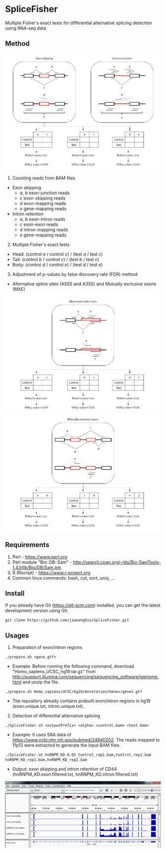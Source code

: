 # SpliceFisher
Multiple Fisher's exact tests for differential alternative splicing detection using RNA-seq data


Method
------

![](SpliceFisher.method.png)

1. Counting reads from BAM files
  - Exon skipping
    - *a*, *b* exon-junction reads
    - *c* exon-skipping reads
    - *d* exon-mapping reads
    - *e* gene-mapping reads
  - Intron retention
    - *a*, *b* exon-intron reads
    - *c* exon-exon reads
    - *d* intron-mapping reads
    - *e* gene-mapping reads
2. Multiple Fisher's exact tests
  - Head: (control *a* / control *c*) / (test *a* / test *c*)
  - Tail: (control *b* / control *c*) / (test *b* / test *c*)
  - Body: (control *d* / control *e*) / (test *d* / test *e*)
3. Adjustment of p-values by false discovery rate (FDR) method

- Alternative splice sites (A5SS and A3SS) and Mutually exclusive exons (MXE)

![](SpliceFisher.method.ASS.png)
![](SpliceFisher.method.MXE.png)


Requirements
------------

1. Perl - https://www.perl.org
2. Perl module "Bio::DB::Sam" - http://search.cpan.org/~lds/Bio-SamTools-1.43/lib/Bio/DB/Sam.pm
3. R (Rscript) - https://www.r-project.org
4. Common linux commands: bash, cut, sort, uniq, ...


Install
-------

If you already have Git (https://git-scm.com) installed, you can get the latest development version using Git.
```
git clone https://github.com/jiwoongbio/SpliceFisher.git
```


Usages
------

1. Preparation of exon/intron regions
  ```
  ./prepare.sh <gene.gtf>
  ```
  - Example: Before running the following command, download "Homo_sapiens_UCSC_hg19.tar.gz" from http://support.illumina.com/sequencing/sequencing_software/igenome.html and unzip the file.
  ```
  ./prepare.sh Homo_sapiens/UCSC/hg19/Annotation/Genes/genes.gtf
  ```
  - The repository already contains prebuilt exon/intron regions in hg19 (exon.unique.txt, intron.unique.txt).

2. Detection of differential alternative splicing
  ```
  ./SpliceFisher.sh <outputPrefix> <alpha> <control.bam> <test.bam>
  ```
  - Example: It uses SRA data of https://www.ncbi.nlm.nih.gov/pubmed/24840202. The reads mapped to 11p13 were extracted to generate the input BAM files.
  ```
  ./SpliceFisher.sh hnRNPM_KD 0.05 Control_rep1.bam,Control_rep2.bam hnRNPM_KD_rep1.bam,hnRNPM_KD_rep2.bam
  ```
  - Output: exon skipping and intron retention of CD44 (hnRNPM_KD.exon.filtered.txt, hnRNPM_KD.intron.filtered.txt)

![hnRNPM_KD.CD44.png](hnRNPM_KD.CD44.png)
